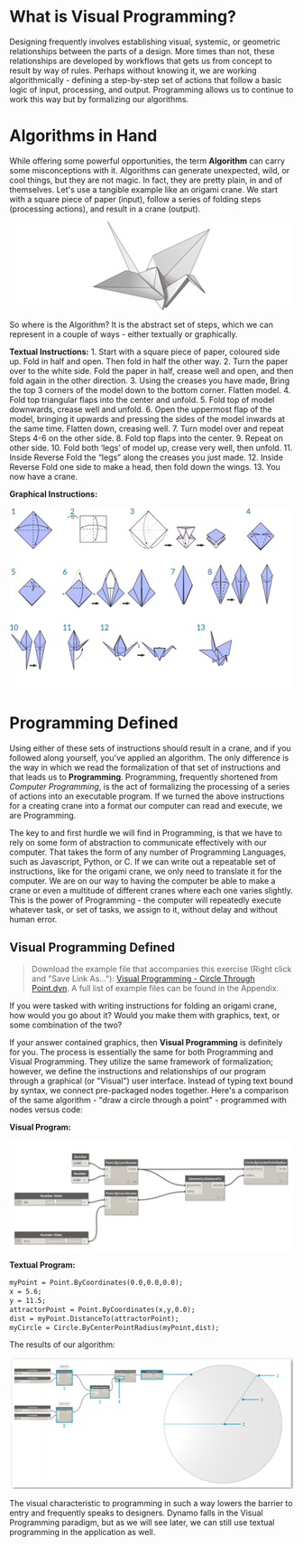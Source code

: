 What is Visual Programming?
===========================

Designing frequently involves establishing visual, systemic, or geometric relationships between the parts of a design. More times than not, these relationships are developed by workflows that gets us from concept to result by way of rules. Perhaps without knowing it, we are working algorithmically - defining a step-by-step set of actions that follow a basic logic of input, processing, and output. Programming allows us to continue to work this way but by formalizing our algorithms.

Algorithms in Hand
==================

While offering some powerful opportunities, the term **Algorithm** can carry some misconceptions with it. Algorithms can generate unexpected, wild, or cool things, but they are not magic. In fact, they are pretty plain, in and of themselves. Let's use a tangible example like an origami crane. We start with a square piece of paper (input), follow a series of folding steps (processing actions), and result in a crane (output).

![Origami Crane](images/1-1/00-OrigamiCrane.png)

So where is the Algorithm? It is the abstract set of steps, which we can represent in a couple of ways - either textually or graphically.

**Textual Instructions:** 1. Start with a square piece of paper, coloured side up. Fold in half and open. Then fold in half the other way. 2. Turn the paper over to the white side. Fold the paper in half, crease well and open, and then fold again in the other direction. 3. Using the creases you have made, Bring the top 3 corners of the model down to the bottom corner. Flatten model. 4. Fold top triangular flaps into the center and unfold. 5. Fold top of model downwards, crease well and unfold. 6. Open the uppermost flap of the model, bringing it upwards and pressing the sides of the model inwards at the same time. Flatten down, creasing well. 7. Turn model over and repeat Steps 4-6 on the other side. 8. Fold top flaps into the center. 9. Repeat on other side. 10. Fold both ‘legs’ of model up, crease very well, then unfold. 11. Inside Reverse Fold the “legs” along the creases you just made. 12. Inside Reverse Fold one side to make a head, then fold down the wings. 13. You now have a crane.

**Graphical Instructions:**

![Needs Update- Origami Crane](images/1-1/01-OrigamiCraneInstructions.png)

Programming Defined
===================

Using either of these sets of instructions should result in a crane, and if you followed along yourself, you've applied an algorithm. The only difference is the way in which we read the formalization of that set of instructions and that leads us to **Programming**. Programming, frequently shortened from *Computer Programming*, is the act of formalizing the processing of a series of actions into an executable program. If we turned the above instructions for a creating crane into a format our computer can read and execute, we are Programming.

The key to and first hurdle we will find in Programming, is that we have to rely on some form of abstraction to communicate effectively with our computer. That takes the form of any number of Programming Languages, such as Javascript, Python, or C. If we can write out a repeatable set of instructions, like for the origami crane, we only need to translate it for the computer. We are on our way to having the computer be able to make a crane or even a multitude of different cranes where each one varies slightly. This is the power of Programming - the computer will repeatedly execute whatever task, or set of tasks, we assign to it, without delay and without human error.

Visual Programming Defined
--------------------------

> Download the example file that accompanies this exercise (Right click and "Save Link As..."): [Visual Programming - Circle Through Point.dyn](datasets/1-1/Visual%20Programming%20-%20Circle%20Through%20Point.dyn). A full list of example files can be found in the Appendix.

If you were tasked with writing instructions for folding an origami crane, how would you go about it? Would you make them with graphics, text, or some combination of the two?

If your answer contained graphics, then **Visual Programming** is definitely for you. The process is essentially the same for both Programming and Visual Programming. They utilize the same framework of formalization; however, we define the instructions and relationships of our program through a graphical (or "Visual") user interface. Instead of typing text bound by syntax, we connect pre-packaged nodes together. Here's a comparison of the same algorithm - "draw a circle through a point" - programmed with nodes versus code:

**Visual Program:**

![Basic Visual Program](images/1-1/03-BasicVisualProgram.png)

**Textual Program:**

    myPoint = Point.ByCoordinates(0.0,0.0,0.0);
    x = 5.6;
    y = 11.5;
    attractorPoint = Point.ByCoordinates(x,y,0.0);
    dist = myPoint.DistanceTo(attractorPoint);
    myCircle = Circle.ByCenterPointRadius(myPoint,dist);

The results of our algorithm:

![Circle Through Point](images/1-1/04-CircleThroughPoint.png)

The visual characteristic to programming in such a way lowers the barrier to entry and frequently speaks to designers. Dynamo falls in the Visual Programming paradigm, but as we will see later, we can still use textual programming in the application as well.
